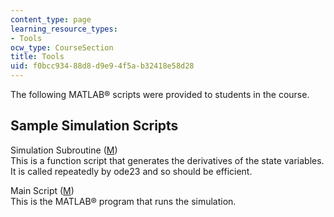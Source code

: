 ```yaml
---
content_type: page
learning_resource_types:
- Tools
ocw_type: CourseSection
title: Tools
uid: f0bcc934-88d8-d9e9-4f5a-b32418e58d28
---
```


The following MATLAB® scripts were provided to students in the course.

Sample Simulation Scripts
-------------------------

Simulation Subroutine ([M](/courses/electrical-engineering-and-computer-science/6-691-seminar-in-electric-power-systems-spring-2006/tools/sf.m))  
This is a function script that generates the derivatives of the state variables. It is called repeatedly by ode23 and so should be efficient.

Main Script ([M](/courses/electrical-engineering-and-computer-science/6-691-seminar-in-electric-power-systems-spring-2006/tools/fsim.m))  
This is the MATLAB® program that runs the simulation.